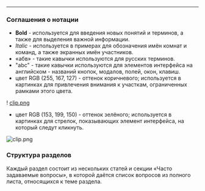 ***

### Соглашения о нотации

 - **Bold** - используется для введения новых понятий и терминов, а также для выделения важной информации.
 - _Italic_ - используется в примерах для обозначения имён комнат и команд, а также экранных имён участников.
 - «абв» - такие кавычки используются для русских терминов. 
 - "abc" - такие кавычки используются для элементов интерфейса на английском - названий кнопок, модалов, полей, окон, клавиш.
 - цвет RGB (255, 167, 127) - оттенок коричневого; используется в картинках для привлечения внимания к участкам, ограниченных рамками этого цвета.
 
 ! [clip.png](https://in.kato.im/6db516c9c7f699c84de29fe27a1f0a718bf328a1dab607e83e290307f455a1e/clip.png)

 - цвет RGB (153, 199, 150) - оттенок зелёного; используется в картинках для стрелок, показывающих элемент интерфейса, на который следут кликнуть.
 
 ![clip.png](https://in.kato.im/98f85177abeb89384b0ff5ec89beeb33384ab2a491b109f1f8a089f9161fed3/clip.png)

### Структура разделов

Каждый раздел состоит из нескольких статей и секции «Часто задаваемые вопросы», в которой даётся список вопросов из полного листа, относящихся к теме раздела.  
